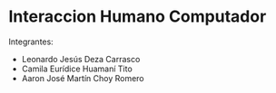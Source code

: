 # Interaccion Humano Computador

Integrantes:
- Leonardo Jesús Deza Carrasco
- Camila Eurídice Huamaní Tito 
- Aaron José Martín Choy Romero
